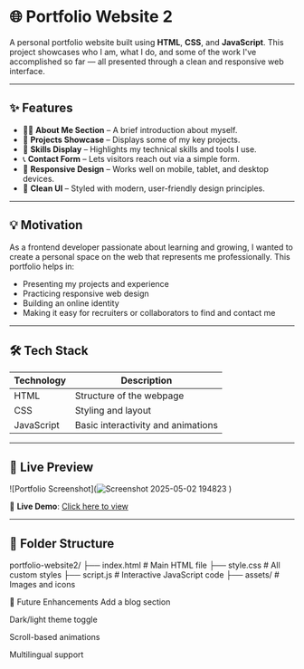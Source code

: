 # 🌐 Portfolio Website 2

A personal portfolio website built using **HTML**, **CSS**, and **JavaScript**. This project showcases who I am, what I do, and some of the work I've accomplished so far — all presented through a clean and responsive web interface.

---

## ✨ Features

- 🧑‍💻 **About Me Section** – A brief introduction about myself.
- 📂 **Projects Showcase** – Displays some of my key projects.
- 💼 **Skills Display** – Highlights my technical skills and tools I use.
- 📞 **Contact Form** – Lets visitors reach out via a simple form.
- 📱 **Responsive Design** – Works well on mobile, tablet, and desktop devices.
- 🎨 **Clean UI** – Styled with modern, user-friendly design principles.

---

## 💡 Motivation

As a frontend developer passionate about learning and growing, I wanted to create a personal space on the web that represents me professionally. This portfolio helps in:

- Presenting my projects and experience
- Practicing responsive web design
- Building an online identity
- Making it easy for recruiters or collaborators to find and contact me

---

## 🛠️ Tech Stack

| Technology | Description                            |
|------------|----------------------------------------|
| HTML       | Structure of the webpage               |
| CSS        | Styling and layout                     |
| JavaScript | Basic interactivity and animations     |

---

## 📸 Live Preview

![Portfolio Screenshot](![Screenshot 2025-05-02 194823](https://github.com/user-attachments/assets/d6ba35a7-ffa9-4ee0-aa14-421057884f03)
)

🔗 **Live Demo**: [Click here to view]([https://your-live-portfolio-link.com](https://portfolio-website2-z52e.vercel.app/))

---

## 📂 Folder Structure
portfolio-website2/
├── index.html # Main HTML file
├── style.css # All custom styles
├── script.js # Interactive JavaScript code
├── assets/ # Images and icons

📌 Future Enhancements
Add a blog section

Dark/light theme toggle

Scroll-based animations

Multilingual support
